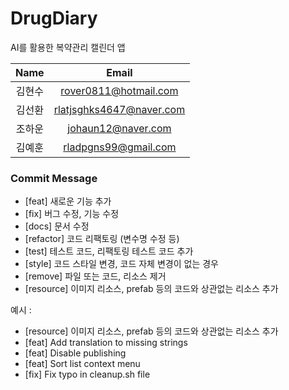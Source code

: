 # DrugDiary

AI를 활용한 복약관리 캘린더 앱

|  Name  |          Email           |
| :----: | :----------------------: |
| 김현수 |  rover0811@hotmail.com   |
| 김선환 | rlatjsghks4647@naver.com |
| 조하운 | johaun12@naver.com       |
| 김예훈 | rladpgns99@gmail.com |

### Commit Message

- [feat] 새로운 기능 추가
- [fix] 버그 수정, 기능 수정
- [docs] 문서 수정
- [refactor] 코드 리팩토링 (변수명 수정 등)
- [test] 테스트 코드, 리팩토링 테스트 코드 추가
- [style] 코드 스타일 변경, 코드 자체 변경이 없는 경우
- [remove] 파일 또는 코드, 리소스 제거
- [resource] 이미지 리소스, prefab 등의 코드와 상관없는 리소스 추가

예시 : 
- [resource] 이미지 리소스, prefab 등의 코드와 상관없는 리소스 추가
- [feat] Add translation to missing strings
- [feat] Disable publishing
- [feat] Sort list context menu
- [fix] Fix typo in cleanup.sh file
